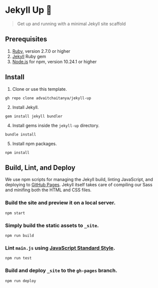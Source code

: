 # Jekyll Up 🧪
> Get up and running with a minimal Jekyll site scaffold

## Prerequisites
1. [Ruby](https://www.ruby-lang.org/en/), version 2.7.0 or higher
2. [Jekyll](https://jekyllrb.com) Ruby gem
3. [Node.js](https://nodejs.org/en) for npm, version 10.24.1 or higher

## Install

1. Clone or use this template.
```
gh repo clone advaitchaitanya/jekyll-up
```
2. Install Jekyll.
```
gem install jekyll bundler
```
4. Install gems inside the `jekyll-up` directory.
```
bundle install
```
5. Install npm packages.
```
npm install
```

## Build, Lint, and Deploy

We use npm scripts for managing the Jekyll build, linting JavaScript, and deploying to [GitHub Pages](https://pages.github.com/). Jekyll itself takes care of compiling our Sass and minifing both the HTML and CSS files.

### Build the site and preview it on a local server.
```
npm start
```

### Simply build the static assets to `_site`.
```
npm run build
```

### Lint `main.js` using [JavaScript Standard Style](https://standardjs.com/).
```
npm run test
```

### Build and deploy `_site` to the `gh-pages` branch.
```
npm run deploy
```
